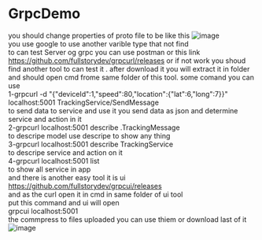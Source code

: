 # GrpcDemo
you should change properties of proto file to be like this
![image](https://github.com/mostafakhalaf/GrpcDemo/assets/17978254/0854a89c-3246-4875-ad7e-2911b96ea248)<br>
you use google to use another varible type that not find <br>
to can test Server og grpc you can use postman or this link<br>
https://github.com/fullstorydev/grpcurl/releases
or if not work you shoud find another tool to can test it 
.
after download it you will extract it in folder and should open cmd frome same folder of this tool.
some comand you can use<br>
1-grpcurl -d "{\"deviceId\":1,\"speed\":80,\"location\":{\"lat\":6,\"long\":7}}" localhost:5001 TrackingService/SendMessage<br>
to send data to service and use it you send data as json and determine service and action in it<br>
2-grpcurl localhost:5001 describe .TrackingMessage<br>
to descripe model use descripe to show any thing<br>
3-grpcurl localhost:5001 describe TrackingService <br>
to descripe service and action on it<br>
4-grpcurl localhost:5001 list<br>
to show all service in app<br>
and there is another easy tool it is ui <br>
https://github.com/fullstorydev/grpcui/releases<br>
and as the curl open it in cmd in same folder of ui tool <br>
put this command and ui will open<br>
grpcui localhost:5001<br>
the commpress to files uploaded you can use thiem or download last of it <br>
![image](https://github.com/mostafakhalaf/GrpcDemo/assets/17978254/87ac265a-56eb-43e8-8417-6b567d3691b1)






